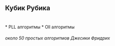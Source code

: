 <div class="container">
  <div class="row">
    <div class="col-xs-5 col1">
      <h2>Кубик Рубика<h2>
    </div>
    <div class="col-xs-5 col2">
      <h1></h1>
    </div>
  </div>
 </div>
* PLL алгоритмы
* Oll алгоритмы





<h6 50> около 50 простых алгоритмов Джесики Фридрих
